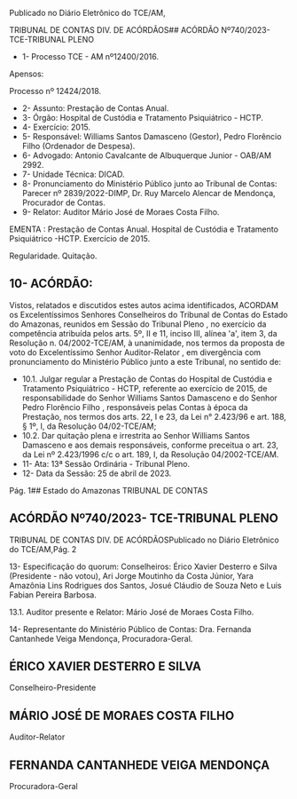 Publicado  no  Diário  Eletrônico do TCE/AM,

TRIBUNAL DE CONTAS DIV. DE ACÓRDÃOS## ACÓRDÃO Nº740/2023- TCE-TRIBUNAL PLENO

- 1- Processo TCE - AM nº12400/2016.

Apensos:

Processo nº  12424/2018.

- 2- Assunto: Prestação de Contas Anual.
- 3- Órgão: Hospital de Custódia e Tratamento Psiquiátrico - HCTP.
- 4- Exercício: 2015.
- 5- Responsável: Williams Santos Damasceno (Gestor), Pedro Florêncio Filho (Ordenador de Despesa).
- 6- Advogado: Antonio Cavalcante de Albuquerque Junior - OAB/AM 2992.
- 7- Unidade Técnica: DICAD.
- 8- Pronunciamento  do  Ministério  Público  junto  ao  Tribunal  de  Contas: Parecer  nº 2839/2022-DIMP, Dr. Ruy Marcelo Alencar de Mendonça, Procurador de Contas.
- 9- Relator: Auditor Mário José de Moraes Costa Filho.

EMENTA :  Prestação  de  Contas  Anual.  Hospital  de Custódia e Tratamento Psiquiátrico -HCTP. Exercício de 2015.

Regularidade. Quitação.

## 10-  ACÓRDÃO:

Vistos, relatados e discutidos estes autos acima identificados, ACORDAM os Excelentíssimos Senhores Conselheiros do Tribunal de Contas do Estado do Amazonas, reunidos em Sessão do Tribunal Pleno , no exercício da competência atribuída pelos arts. 5º, II e 11, inciso III, alínea 'a', item 3, da Resolução n. 04/2002-TCE/AM, à unanimidade, nos termos da proposta de voto do Excelentíssimo Senhor Auditor-Relator , em divergência com pronunciamento do Ministério Público junto a este Tribunal, no sentido de:

- 10.1. Julgar  regular a  Prestação  de  Contas  do  Hospital  de  Custódia  e Tratamento  Psiquiátrico  -  HCTP,  referente  ao  exercício  de  2015,  de responsabilidade do  Senhor Williams  Santos  Damasceno e do Senhor Pedro Florêncio Filho , responsáveis pelas Contas à época da Prestação, nos termos dos arts. 22, I e 23, da Lei n° 2.423/96 e art. 188, § 1º, I, da Resolução 04/02-TCE/AM;
- 10.2. Dar quitação plena e irrestrita ao Senhor Williams Santos Damasceno e aos demais responsáveis, conforme preceitua o art. 23, da Lei nº 2.423/1996 c/c o art. 189, I, da Resolução 04/2002-TCE/AM.
- 11-  Ata: 13ª Sessão Ordinária - Tribunal Pleno.
- 12-  Data da Sessão: 25 de abril de 2023.

Pág. 1## Estado do Amazonas TRIBUNAL DE CONTAS

## ACÓRDÃO Nº740/2023- TCE-TRIBUNAL PLENO

TRIBUNAL DE CONTAS DIV. DE ACÓRDÃOSPublicado  no  Diário  Eletrônico do TCE/AM,Pág. 2

13-  Especificação do quorum: Conselheiros: Érico Xavier Desterro e Silva (Presidente - não votou), Ari Jorge Moutinho da Costa Júnior, Yara Amazônia Lins Rodrigues dos Santos, Josué Cláudio de Souza Neto e Luis Fabian Pereira Barbosa.

13.1. Auditor presente e Relator: Mário José de Moraes Costa Filho.

14-  Representante do Ministério Público de Contas: Dra. Fernanda Cantanhede Veiga Mendonça, Procuradora-Geral.

## ÉRICO XAVIER DESTERRO E SILVA

Conselheiro-Presidente

## MÁRIO JOSÉ DE MORAES COSTA FILHO

Auditor-Relator

## FERNANDA CANTANHEDE VEIGA MENDONÇA

Procuradora-Geral